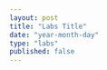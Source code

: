 ```yaml
---
layout: post
title: "Labs Title"
date: "year-month-day"
type: "labs"
published: false
---
```


<!---  add your title for labs (maybe "Lab 2: terminal velocity") and set the published to 'true' when you want students to see it or if you want to see it in your local server, all dates are numeral, so the only valid date is something like 2021-03-11 for March 11, 2021, keep the double quotes. other than that, the file is .md, so use markdown syntax and latex to write, no html, but you can if you want. --->
